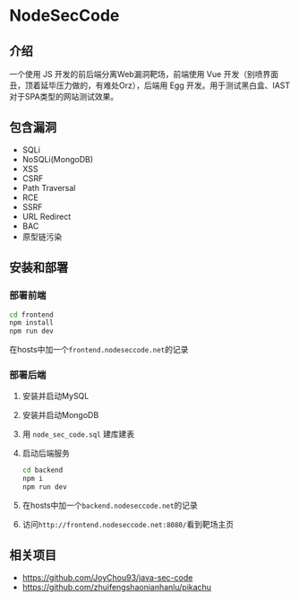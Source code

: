 # NodeSecCode

## 介绍

一个使用 JS 开发的前后端分离Web漏洞靶场，前端使用 Vue 开发（别喷界面丑，顶着延毕压力做的，有难处Orz），后端用 Egg 开发。用于测试黑白盒、IAST对于SPA类型的网站测试效果。

## 包含漏洞

* SQLi
* NoSQLi(MongoDB)
* XSS
* CSRF
* Path Traversal
* RCE
* SSRF
* URL Redirect
* BAC
* 原型链污染

## 安装和部署

### 部署前端

```bash
cd frontend
npm install
npm run dev
```

在hosts中加一个`frontend.nodeseccode.net`的记录

### 部署后端

1. 安装并启动MySQL
2. 安装并启动MongoDB
3. 用 `node_sec_code.sql` 建库建表
4. 启动后端服务
    ```bash
    cd backend
    npm i
    npm run dev
    ```

5. 在hosts中加一个`backend.nodeseccode.net`的记录

6. 访问`http://frontend.nodeseccode.net:8080/`看到靶场主页

## 相关项目

* https://github.com/JoyChou93/java-sec-code
* https://github.com/zhuifengshaonianhanlu/pikachu